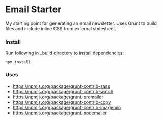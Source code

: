 Email Starter
=============

My starting point for generating an email newsletter. Uses Grunt to build files and include inline CSS from external stylesheet.

### Install
Run following in _build directory to install dependencies:

```
npm install
```

### Uses
- https://npmjs.org/package/grunt-contrib-sass
- https://npmjs.org/package/grunt-contrib-watch
- https://npmjs.org/package/grunt-premailer
- https://npmjs.org/package/grunt-contrib-copy
- https://npmjs.org/package/grunt-contrib-imagemin
- https://npmjs.org/package/grunt-nodemailer
